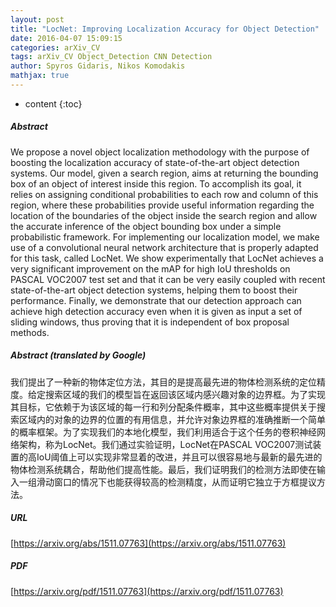 ```yaml
---
layout: post
title: "LocNet: Improving Localization Accuracy for Object Detection"
date: 2016-04-07 15:09:15
categories: arXiv_CV
tags: arXiv_CV Object_Detection CNN Detection
author: Spyros Gidaris, Nikos Komodakis
mathjax: true
---
```


* content
{:toc}

##### Abstract
We propose a novel object localization methodology with the purpose of boosting the localization accuracy of state-of-the-art object detection systems. Our model, given a search region, aims at returning the bounding box of an object of interest inside this region. To accomplish its goal, it relies on assigning conditional probabilities to each row and column of this region, where these probabilities provide useful information regarding the location of the boundaries of the object inside the search region and allow the accurate inference of the object bounding box under a simple probabilistic framework. For implementing our localization model, we make use of a convolutional neural network architecture that is properly adapted for this task, called LocNet. We show experimentally that LocNet achieves a very significant improvement on the mAP for high IoU thresholds on PASCAL VOC2007 test set and that it can be very easily coupled with recent state-of-the-art object detection systems, helping them to boost their performance. Finally, we demonstrate that our detection approach can achieve high detection accuracy even when it is given as input a set of sliding windows, thus proving that it is independent of box proposal methods.

##### Abstract (translated by Google)
我们提出了一种新的物体定位方法，其目的是提高最先进的物体检测系统的定位精度。给定搜索区域的我们的模型旨在返回该区域内感兴趣对象的边界框。为了实现其目标，它依赖于为该区域的每一行和列分配条件概率，其中这些概率提供关于搜索区域内的对象的边界的位置的有用信息，并允许对象边界框的准确推断一个简单的概率框架。为了实现我们的本地化模型，我们利用适合于这个任务的卷积神经网络架构，称为LocNet。我们通过实验证明，LocNet在PASCAL VOC2007测试装置的高IoU阈值上可以实现非常显着的改进，并且可以很容易地与最新的最先进的物体检测系统耦合，帮助他们提高性能。最后，我们证明我们的检测方法即使在输入一组滑动窗口的情况下也能获得较高的检测精度，从而证明它独立于方框提议方法。

##### URL
[https://arxiv.org/abs/1511.07763](https://arxiv.org/abs/1511.07763)

##### PDF
[https://arxiv.org/pdf/1511.07763](https://arxiv.org/pdf/1511.07763)

